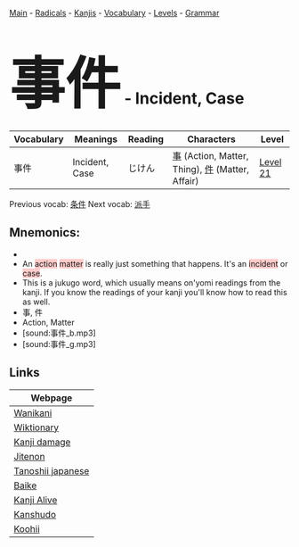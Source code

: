 <style> bigfont {font-size: 100px}</style>
[Main](../README.md) -
[Radicals](../radicals.md) -
[Kanjis](../kanjis.md) -
[Vocabulary](../vocabulary.md) -
[Levels](../levels.md) -
[Grammar](../grammar.md)
# <bigfont> 事件</bigfont> - Incident, Case 

| Vocabulary | Meanings | Reading | Characters | Level |
| --- | --- | --- | --- | --- |
| 事件 | Incident, Case | じけん |  [事](../kanjis/事.md) (Action, Matter, Thing), [件](../kanjis/件.md) (Matter, Affair) | [Level 21](../levels/wk_level21.md) |

Previous vocab: [条件](条件.md) Next vocab: [派手](派手.md) 

## Mnemonics:

* 
* An <span style="background-color:#ffcccb"> action</span> <span style="background-color:#ffcccb"> matter</span> is really just something that happens. It's an <span style="background-color:#ffcccb"> incident</span> or <span style="background-color:#ffcccb"> case</span>.
* This is a jukugo word, which usually means on'yomi readings from the kanji. If you know the readings of your kanji you'll know how to read this as well.
* 事, 件
* Action, Matter
* [sound:事件_b.mp3]
* [sound:事件_g.mp3]


## Links 

| Webpage |
| --- |
| [Wanikani          ](https://www.wanikani.com/kanji/事件) |
| [Wiktionary        ](https://en.wiktionary.org/wiki/事件) |
| [Kanji damage      ](http://www.kanjidamage.com/kanji/search?utf8=✓&q=事件) |
| [Jitenon           ](https://jitenon.com/kanji/事件) |
| [Tanoshii japanese ](https://www.tanoshiijapanese.com/dictionary/kanji.cfm?k=事件) |
| [Baike             ](https://baike.baidu.com/item/事件) |
| [Kanji Alive       ](https://app.kanjialive.com/事件) |
| [Kanshudo          ](https://www.kanshudo.com/searchmn?q=事件) |
| [Koohii            ](https://kanji.koohii.com/study/kanji/事件) |
